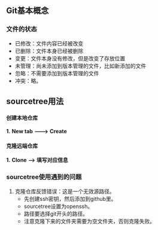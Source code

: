 ## Git基本概念

### 文件的状态

* 已修改：文件内容已经被改变
* 已删除：文件本身已经被删除
* 变更：文件本身没有修改，但是改变了存放位置
* 未管理：尚未添加到版本管理的文件，比如新添加的文件
* 忽略：不需要添加到版本管理的文件
* 冲突：略。



## sourcetree用法

#### 创建本地仓库

**1.** **New tab** **--->** **Create**

#### 克隆远端仓库

**1.** **Clone** **-->** **填写对应信息**





### sourcetree使用遇到的问题

1. 克隆仓库反馈错误：这是一个无效源路径。
   * 先创建ssh密钥，然后添加到github里。
   * sourcetree设置为openssh。
   * 路径要选择git开头的路径。
   * 注意克隆下来的文件夹需要为空文件夹，否则克隆失败。

